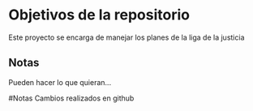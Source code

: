 # Objetivos de la repositorio

Este proyecto se encarga de manejar los planes de la liga de la justicia


## Notas
Pueden hacer lo que quieran...

#Notas
Cambios realizados en github
